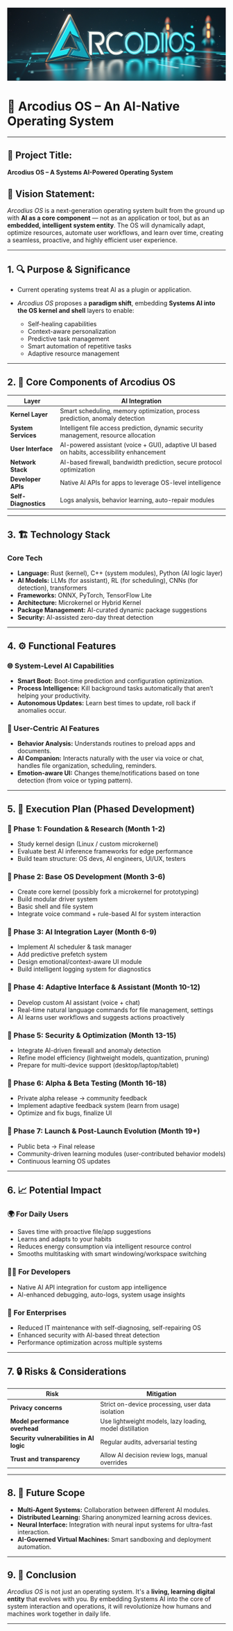 ![Arcodius OS - Futuristic AI-Powered Operating System](./public/ARC.jpg)

# 🧠 Arcodius OS – An AI-Native Operating System

---

## 🔷 Project Title:

**Arcodius OS – A Systems AI-Powered Operating System**

## 🔷 Vision Statement:

*Arcodius OS* is a next-generation operating system built from the ground up with **AI as a core component** — not as an application or tool, but as an **embedded, intelligent system entity**. The OS will dynamically adapt, optimize resources, automate user workflows, and learn over time, creating a seamless, proactive, and highly efficient user experience.

---

## 1. 🔍 Purpose & Significance

* Current operating systems treat AI as a plugin or application.  
* *Arcodius OS* proposes a **paradigm shift**, embedding **Systems AI into the OS kernel and shell** layers to enable:

  * Self-healing capabilities  
  * Context-aware personalization  
  * Predictive task management  
  * Smart automation of repetitive tasks  
  * Adaptive resource management  

---

## 2. 🧩 Core Components of Arcodius OS

| Layer                | AI Integration                                                                             |
| -------------------- | ------------------------------------------------------------------------------------------ |
| **Kernel Layer**      | Smart scheduling, memory optimization, process prediction, anomaly detection               |
| **System Services**   | Intelligent file access prediction, dynamic security management, resource allocation       |
| **User Interface**    | AI-powered assistant (voice + GUI), adaptive UI based on habits, accessibility enhancement |
| **Network Stack**     | AI-based firewall, bandwidth prediction, secure protocol optimization                      |
| **Developer APIs**    | Native AI APIs for apps to leverage OS-level intelligence                                  |
| **Self-Diagnostics**  | Logs analysis, behavior learning, auto-repair modules                                      |

---

## 3. 🏗️ Technology Stack

### Core Tech

* **Language:** Rust (kernel), C++ (system modules), Python (AI logic layer)  
* **AI Models:** LLMs (for assistant), RL (for scheduling), CNNs (for detection), transformers  
* **Frameworks:** ONNX, PyTorch, TensorFlow Lite  
* **Architecture:** Microkernel or Hybrid Kernel  
* **Package Management:** AI-curated dynamic package suggestions  
* **Security:** AI-assisted zero-day threat detection  

---

## 4. ⚙️ Functional Features

### 🌐 System-Level AI Capabilities

* **Smart Boot:** Boot-time prediction and configuration optimization.  
* **Process Intelligence:** Kill background tasks automatically that aren’t helping your productivity.  
* **Autonomous Updates:** Learn best times to update, roll back if anomalies occur.  

### 🧠 User-Centric AI Features

* **Behavior Analysis:** Understands routines to preload apps and documents.  
* **AI Companion:** Interacts naturally with the user via voice or chat, handles file organization, scheduling, reminders.  
* **Emotion-aware UI:** Changes theme/notifications based on tone detection (from voice or typing pattern).  

---

## 5. 🚀 Execution Plan (Phased Development)

### 📍 Phase 1: Foundation & Research (Month 1-2)

* Study kernel design (Linux / custom microkernel)  
* Evaluate best AI inference frameworks for edge performance  
* Build team structure: OS devs, AI engineers, UI/UX, testers  

### 📍 Phase 2: Base OS Development (Month 3-6)

* Create core kernel (possibly fork a microkernel for prototyping)  
* Build modular driver system  
* Basic shell and file system  
* Integrate voice command + rule-based AI for system interaction  

### 📍 Phase 3: AI Integration Layer (Month 6-9)

* Implement AI scheduler & task manager  
* Add predictive prefetch system  
* Design emotional/context-aware UI module  
* Build intelligent logging system for diagnostics  

### 📍 Phase 4: Adaptive Interface & Assistant (Month 10-12)

* Develop custom AI assistant (voice + chat)  
* Real-time natural language commands for file management, settings  
* AI learns user workflows and suggests actions proactively  

### 📍 Phase 5: Security & Optimization (Month 13-15)

* Integrate AI-driven firewall and anomaly detection  
* Refine model efficiency (lightweight models, quantization, pruning)  
* Prepare for multi-device support (desktop/laptop/tablet)  

### 📍 Phase 6: Alpha & Beta Testing (Month 16-18)

* Private alpha release → community feedback  
* Implement adaptive feedback system (learn from usage)  
* Optimize and fix bugs, finalize UI  

### 📍 Phase 7: Launch & Post-Launch Evolution (Month 19+)

* Public beta → Final release  
* Community-driven learning modules (user-contributed behavior models)  
* Continuous learning OS updates  

---

## 6. 📈 Potential Impact

### 🌍 For Daily Users

* Saves time with proactive file/app suggestions  
* Learns and adapts to your habits  
* Reduces energy consumption via intelligent resource control  
* Smooths multitasking with smart windowing/workspace switching  

### 🧑‍💻 For Developers

* Native AI API integration for custom app intelligence  
* AI-enhanced debugging, auto-logs, system usage insights  

### 🏢 For Enterprises

* Reduced IT maintenance with self-diagnosing, self-repairing OS  
* Enhanced security with AI-based threat detection  
* Performance optimization across multiple systems  

---

## 7. 🔒 Risks & Considerations

| Risk                                     | Mitigation                                               |
| ---------------------------------------- | -------------------------------------------------------- |
| **Privacy concerns**                      | Strict on-device processing, user data isolation         |
| **Model performance overhead**            | Use lightweight models, lazy loading, model distillation |
| **Security vulnerabilities in AI logic**  | Regular audits, adversarial testing                      |
| **Trust and transparency**                | Allow AI decision review logs, manual overrides          |

---

## 8. 🔮 Future Scope

* **Multi-Agent Systems:** Collaboration between different AI modules.  
* **Distributed Learning:** Sharing anonymized learning across devices.  
* **Neural Interface:** Integration with neural input systems for ultra-fast interaction.  
* **AI-Governed Virtual Machines:** Smart sandboxing and deployment automation.  

---

## 9. 📜 Conclusion

*Arcodius OS* is not just an operating system. It's a **living, learning digital entity** that evolves with you. By embedding Systems AI into the core of system interaction and operations, it will revolutionize how humans and machines work together in daily life.

---
